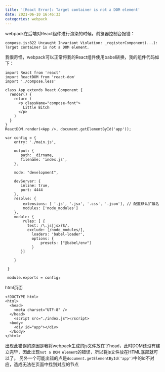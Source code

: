 ```yaml
---
title: '[React Error]: Target container is not a DOM element'
date: 2021-06-10 16:46:33
categories: webpack
---
```

webpack在后端对React组件进行渲染的时候，浏览器控制台报错：

`compose.js:822 Uncaught Invariant Violation: _registerComponent(...): Target container is not a DOM element.`

我很奇怪，webpack可以正常将我的React组件使用babel转换，我的组件代码如下：
```
import React from 'react'
import ReactDOM from 'react-dom'
import './compose.less'

class App extends React.Component {
  render() {
    return (
      <p className="compose-font">
        Little Bitch
      </p>
    )
  }
}
ReactDOM.render(<App />, document.getElementById('app'));
```

```
var config = {
    entry: './main.js',
     
    output: {
       path:__dirname,
       filename: 'index.js',
    },
    
    mode: "development", 

    devServer: {
       inline: true,
       port: 4444
    },
    resolve: {
        extensions: [ '.js', '.jsx', '.css', '.json'], // 配置默认扩展名
        modules: ['node_modules']
    },
    module: {
        rules: [ {
          test: /\.js|jsx?$/,
          exclude: [/node_modules/],
            loaders: 'babel-loader',
            options: {
                presets: ["@babel/env"]
            }
       }]
       
    }
     
 }
 
 module.exports = config;
```
html页面
```
<!DOCTYPE html>
<html>
  <head>
    <meta charset="UTF-8" />
  </head>
    <script src="./index.js"></script>
  <body>
    <div id="app"></div>
  </body>
</html>
```
出现此错误的原因是我将webpack生成的js文件放在了head，此时DOM还没有建立完毕，因此出现` not a DOM element `的错误，所以将js文件放在HTML底部就可以了。
另外一个可能出错的点是`document.getElementById('app')`中的id不对应，造成无法在页面中找到对应的节点
